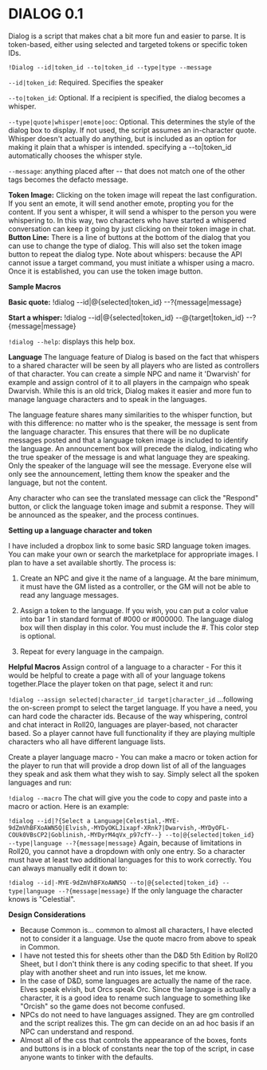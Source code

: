 # DIALOG 0.1

Dialog is a script that makes chat a bit more fun and easier to parse. It is token-based, either using selected and targeted tokens or specific token IDs.

`!Dialog --id|token_id --to|token_id --type|type --message`

`--id|token_id`: Required. Specifies the speaker

`--to|token_id`: Optional. If a recipient is specified, the dialog becomes a whisper.

`--type|quote|whisper|emote|ooc`: Optional. This determines the style of the dialog box to display. If not used, the script assumes an in-character quote. Whisper doesn't actually do anything, but is included as an option for making it plain that a whisper is intended. specifying a --to|token_id automatically chooses the whisper style.

`--message`: anything placed after -- that does not match one of the other tags becomes the defacto message.

**Token Image:** Clicking on the token image will repeat the last configuration. If you sent an emote, it will send another emote, propting you for the content. If you sent a whisper, it will send a whisper to the person you were whispering to. In this way, two characters who have started a whispered conversation can keep it going by just clicking on their token image in chat.
**Button Line:** There is a line of buttons at the bottom of the dialog that you can use to change the type of dialog. This will also set the token image button to repeat the dialog type.
Note about whispers: because the API cannot issue a target command, you must initiate a whisper using a macro. Once it is established, you can use the token image button.

**Sample Macros**

**Basic quote:** !dialog --id|@{selected|token_id} --?{message|message}

**Start a whisper:** !dialog --id|@{selected|token_id} --@{target|token_id} --?{message|message}

`!dialog --help`: displays this help box.


**Language**
The language feature of Dialog is based on the fact that whispers to a shared character will be seen by all players who are listed as controllers of that character. You can create a simple NPC and name it 'Dwarvish' for example and assign control of it to all players in the campaign who speak Dwarvish. While this is an old trick, Dialog makes it easier and more fun to manage language characters and to speak in the languages.

The language feature shares many similarities to the whisper function, but with this difference: no matter who is the speaker, the message is sent from the language character. This ensures that there will be no duplicate messages posted and that a language token image is included to identify the language. An announcement box will precede the dialog, indicating who the true speaker of the message is and what language they are speaking. Only the speaker of the language will see the message. Everyone else will only see the announcement, letting them know the speaker and the language, but not the content.

Any character who can see the translated message can click the "Respond" button, or click the language token image and submit a response. They will be announced as the speaker, and the process continues.


**Setting up a language character and token**

I have included a dropbox link to some basic SRD language token images. You can make your own or search the marketplace for appropriate images. I plan to have a set available shortly. The process is:

1. Create an NPC and give it the name of a language. At the bare minimum, it must have the GM listed as a controller, or the GM will not be able to read any language messages.

2. Assign a token to the language. If you wish, you can put a color value into bar 1 in standard format of #000 or #000000. The language dialog box will then display in this color. You must include the #. This color step is optional.

3. Repeat for every language in the campaign.


**Helpful Macros**
Assign control of a language to a character - For this it would be helpful to create a page with all of your language tokens together.Place the player token on that page, select it and run:

`!dialog --assign selected|character_id target|character_id`
...following the on-screen prompt to select the target language. If you have a need, you can hard code the character ids. Because of the way whispering, control and chat interact in Roll20, languages are player-based, not character based. So a player cannot have full functionality if they are playing multiple characters who all have different language lists.

Create a player language macro - You can make a macro or token action for the player to run that will provide a drop down list of all of the languages they speak and ask them what they wish to say. Simply select all the spoken languages and run:

`!dialog --macro`
The chat will give you the code to copy and paste into a macro or action. Here is an example:

`!dialog --id|?{Select a Language|Celestial,-MYE-9dZmVhBFXoAWN5Q|Elvish,-MYDyOKLJixapf-XRnk7|Dwarvish,-MYDyOFL-COUk0VBsCP2|Goblinish,-MYDyrM4qVx_p97cfY--} --to|@{selected|token_id} --type|language --?{message|message}`
Again, because of limitations in Roll20, you cannot have a dropdown with only one entry. So a character must have at least two additional languages for this to work correctly. You can always manually edit it down to:

`!dialog --id|-MYE-9dZmVhBFXoAWN5Q --to|@{selected|token_id} --type|language --?{message|message}`
If the only language the character knows is "Celestial".

**Design Considerations**
- Because Common is... common to almost all characters, I have elected not to consider it a language. Use the quote macro from above to speak in Common.
- I have not tested this for sheets other than the D&D 5th Edition by Roll20 Sheet, but I don't think there is any coding specific to that sheet. If you play with another sheet and run into issues, let me know.
- In the case of D&D, some languages are actually the name of the race. Elves speak elvish, but Orcs speak Orc. Since the language is actually a character, it is a good idea to rename such language to something like "Orcish" so the game does not become confused.
- NPCs do not need to have languages assigned. They are gm controlled and the script realizes this. The gm can decide on an ad hoc basis if an NPC can understand and respond.
- Almost all of the css that controls the appearance of the boxes, fonts and buttons is in a block of constants near the top of the script, in case anyone wants to tinker with the defaults.

